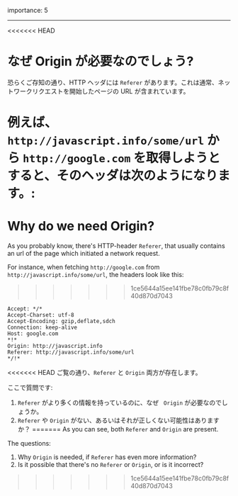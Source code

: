 importance: 5

---

<<<<<<< HEAD
# なぜ Origin が必要なのでしょう?

恐らくご存知の通り、HTTP ヘッダには `Referer` があります。これは通常、ネットワークリクエストを開始したページの URL が含まれています。

例えば、`http://javascript.info/some/url` から `http://google.com` を取得しようとすると、そのヘッダは次のようになります。:
=======
# Why do we need Origin?

As you probably know, there's HTTP-header `Referer`, that usually contains an url of the page which initiated a network request.

For instance, when fetching `http://google.com` from `http://javascript.info/some/url`, the headers look like this:
>>>>>>> 1ce5644a15ee141fbe78c0fb79c8f40d870d7043

```
Accept: */*
Accept-Charset: utf-8
Accept-Encoding: gzip,deflate,sdch
Connection: keep-alive
Host: google.com
*!*
Origin: http://javascript.info
Referer: http://javascript.info/some/url
*/!*
```

<<<<<<< HEAD
ご覧の通り、`Referer` と `Origin` 両方が存在します。

ここで質問です:

1. `Referer` がより多くの情報を持っているのに、なぜ ` Origin` が必要なのでしょうか。
2. `Referer` や `Origin` がない、あるいはそれが正しくない可能性はありますか？
=======
As you can see, both `Referer` and `Origin` are present.

The questions:

1. Why `Origin` is needed, if `Referer` has even more information?
2. Is it possible that there's no `Referer` or `Origin`, or is it incorrect?
>>>>>>> 1ce5644a15ee141fbe78c0fb79c8f40d870d7043
